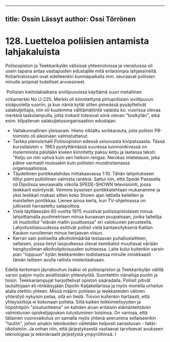 
---
title: Ossin Lässyt
author: Ossi Törrönen
---

    
# 128. Luetteloa poliisien antamista lahjakaluista

Poliisiopiston ja Teekkarikylän välisissä yhteenotoissa ja vierailuissa oli usein tapana antaa vastapuolen edustajille mitä 
erilaisimpia lahjaesineitä. Kotiarkistossani ovat edelleenkin kunniapaikalla mm. seuraavat poliisien minulle antamat todelliset 
arvoesineet. 

 Poliisien kieltolakiaikana siviilipuvuissa käyttämä suuri metallinen virkamerkki No U-225. Merkki oli kiinnitettynä 
pirtupoliisien siviilipuvun sisäpuolella vuoriin, ja kun nämä kytät sitten pimeässä pysäyttelivät salakuljettajia, niin oli kuulemma 
välttämätöntä valaista ko. vuorissa olevaa merkkiä taskulampulla, jotta trokarit totesivat siinä olevan "tosikytän", eikä esim. 
kilpailevan salakuljetusorganisaation edustajan.
- Valtakunnallinen yleisavain. Hieno niklattu sorkkarauta, joita poliisin PR-toimisto oli aikoinaan valmistuttanut.
- Tarkka pienoismalli Poliisiopiston edessä seisovasta kivipatsaasta. Tässä kurssilaisten v. 1963 pystyttämässä suuressa 
luonnonkivessä on molemmista päistään kiveen kiinnitetty paksu ketju ja laatassa teksti: "Ketju on niin vahva kuin sen heikoin 
rengas: Nerokas mietelause, joka pätee varmasti muissakin kuin poliisien muodostamassa organisaatioissa.
- Täydellinen pontikkatehdas mittakaavassa 1:10. Tähän lahjoitukseen liittyi pieni pullollinen valmista rankkia. Sattui niin, että 
Spede Pasasella oli Dipolissa seuraavalla viikolla SPEDE-SHOWN televisiointi, jossa teekkarit esiintyivät. Veimme kyseisen 
pontikkatehtaan mukanamme ja yksi teekkari makasi sitten koko Shown ajan lattialla keitellen ja maistellen pontikkaa. Lienee 
ainoa kerta, kun TV-ohjelmassa on julkisesti harrastettu salapolttoa.
- Vielä täyttäessäni 60 vuotta 1975 muistivat poliisiopistolaiset minua lahjoittamalla puolimetrisen minua kuvaavan puupatsaan, 
jonka taiteilija oli muotoillut "elävän mallin puuttuessa" eri valokuvien perusteella. Lahjoitustilaisuudessa esittivät poliisit vielä
kantaesityksenä Katilan Kaukon runoileman minua herjaavan viisun.
- Kerran sain poliiseilta alkoholimäärää testaavan puhalluslaitteen, sellaisen, jossa tietyt lasiputkessa olevat kemikaliot muuttavat 
väriään hengitysilman alkoholipitoisuuden suhteessa. Laite kului kuitenkin varsin pian "loppuun" kylän teekkareiden todistaessa 
minulle innokkaasti tämän laitteen avulla raitista mielenlaatuaan.

Edellä kertomani jäynätouhun lisäksi oli poliisiopiston ja Teekkarikylän välillä varsin paljon myös asiallistakin yhteistyötä. 
Suoritettiin vierailuja puolin ja toisin. Teekkariampujat harjoittelivat opiston sisäradalla. Poliisit pitivät lauluiltojaan eli 
rönkäisyjään Dipolin Kaljakellarissa ja myös monella urheilun alalla otettiin yhteen. Missä määrin poliisien ja teekkareiden 
välinen yhteistyö nykyisin pelaa, sitä en tiedä. Toivon kuitenkin hartaasti, että yhteyssiltoja ei kokonaan polteta. Sillä kaiken 
leikkimielisyyden ja höpöhöpön "sivutuotteena" on kahden aivan erilaisiin elämäntehtäviin valmistuvan opiskelijajoukon
tutustuminen toisiinsa. On varmaa, että tällainen vuorovaikutus on samalla myös yhtenä seerumina sellaiseenkin "tautiin", johon 
ainakin teknikoiden väitetään helposti sairastuvan - fakki-idiotismiin. Ja onhan niin, että järjestyksestä vastaavat tarvitsevat 
avukseen teknologiaa ja teknokraatit järjestystä ympyröihinsä.
	I

